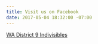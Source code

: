 ```yaml
---
title: Visit us on Facebook
date: 2017-05-04 18:32:00 -07:00
---
```


[WA District 9 Indivisibles](https://www.facebook.com/groups/498900883613777)